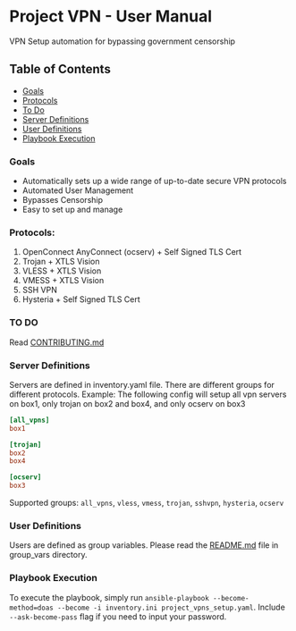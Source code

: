 # Project VPN - User Manual
VPN Setup automation for bypassing government censorship

## Table of Contents
  - [Goals](#goals)
  - [Protocols](#protocols)
  - [To Do](#to-do)
  - [Server Definitions](#server-definitions)
  - [User Definitions](#user-definitions)
  - [Playbook Execution](#playbook-execution)

### Goals
- Automatically sets up a wide range of up-to-date secure VPN protocols
- Automated User Management
- Bypasses Censorship
- Easy to set up and manage

### Protocols:
1. OpenConnect AnyConnect (ocserv) + Self Signed TLS Cert
2. Trojan + XTLS Vision
3. VLESS + XTLS Vision
4. VMESS + XTLS Vision
5. SSH VPN
6. Hysteria + Self Signed TLS Cert

### TO DO
Read [CONTRIBUTING.md](./CONTRIBUTING.md)

### Server Definitions
Servers are defined in inventory.yaml file. There are different groups for different protocols.
Example: The following config will setup all vpn servers on box1, only trojan on box2 and box4, and only ocserv on box3

```ini
[all_vpns]
box1

[trojan]
box2
box4

[ocserv]
box3
```
Supported groups: `all_vpns`, `vless`, `vmess`, `trojan`, `sshvpn`, `hysteria`, `ocserv`

### User Definitions
Users are defined as group variables. Please read the [README.md](group_vars/README.md) file in group_vars directory.

### Playbook Execution
To execute the playbook, simply run `ansible-playbook --become-method=doas --become -i inventory.ini project_vpns_setup.yaml`. Include `--ask-become-pass` flag if you need to input your password.

